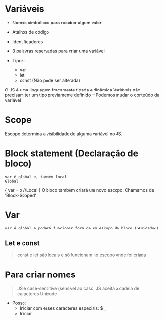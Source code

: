 # Variáveis

- Nomes simbólicos para receber algum valor
- Atalhos de código
- Identificadores
- 3 palavras reservadas para criar uma variável

- Tipos:
  - var
  - let
  - const (Não pode ser alterada)

O JS é uma linguagem fracamente tipada e dinâmica
Variáveis não precisam ter um tipo previamente definido
--Podemos mudar o conteúdo da variável

# Scope

Escopo determina a visibilidade de alguma variável no JS.

# Block statement (Declaração de bloco)

    var é global e, também local
    Global

{
var = x //Local
}
O bloco tambem criará um novo escopo. Chamamos de 'Block-Scoped'

# Var

    var é global e poderá funcionar fora de um escopo de bloco (>Cuidado<)

## Let e const

> const e let são locais e só funcionam no escopo onde foi criada

# Para criar nomes

> JS é case-sensitive (sensível ao caso)
> JS aceita a cadeia de caracteres Unicode

- Posso:
  - Iniciar com esses caracteres especiais: $ \_
  - Iniciar
